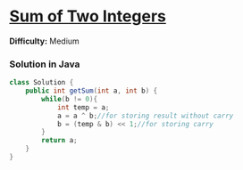 # [Sum of Two Integers](https://leetcode.com/problems/sum-of-two-integers/)
**Difficulty:** Medium

### Solution in Java
```java
class Solution {
    public int getSum(int a, int b) {
        while(b != 0){
            int temp = a;
            a = a ^ b;//for storing result without carry
            b = (temp & b) << 1;//for storing carry
        }
        return a;
    }
}
```
